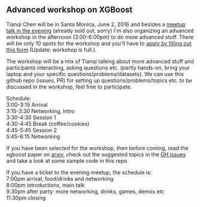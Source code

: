 ## Advanced workshop on XGBoost 

Tianqi Chen will be in Santa Monica, June 2, 2016 and besides a 
[meetup talk in the evening](https://www.eventbrite.com/e/xgboost-a-scalable-tree-boosting-system-tickets-25443090970) 
(already sold out, sorry)
I'm also organizing an advanced workshop in the afternoon (3:00-6:00pm) to do more advanced stuff.
There will be only 10 spots for the workshop and you'll have to 
[apply by filling out this form](https://docs.google.com/forms/d/14rlZFGKBOblu-ynuHp3ev-wrhZqSHQpiHeyjuaVKqN4/viewform?edit_requested=true) (Update: workshop is full.).

The workshop will be a mix of Tianqi talking about more advanced stuff and participants interacting, asking questions etc. (partly hands-on, bring your laptop and your specific questions/problems/datasets). We can use this github repo (issues, PR) for setting up questions/problems/topics etc. to be discussed in the workshop, feel free to participate.  

Schedule: <br>
3:00-3:15 Arrival <br>
3:15-3:30 Networking, Intro <br>
3:30-4:30 Session 1 <br>
4:30-4:45 Break (coffee/cookies) <br>
4:45-5:45 Session 2 <br>
5:45-6:15 Networking 

If you have been selected for the workshop, then before coming, 
read the xgboost paper on [arxiv](https://arxiv.org/abs/1603.02754), 
check out the suggested topics in the 
[GH issues](https://github.com/szilard/xgboost-adv-workshop-LA/issues) 
and take a look at some sample code in this repo.

If you have a ticket to the evening meetup, the schedule is:  <br>
7:00pm arrival, food/drinks and networking <br>
8:00pm introductions, main talk  <br>
9:30pm after party: more networking, drinks, games, demos etc <br>
11:30pm closing


